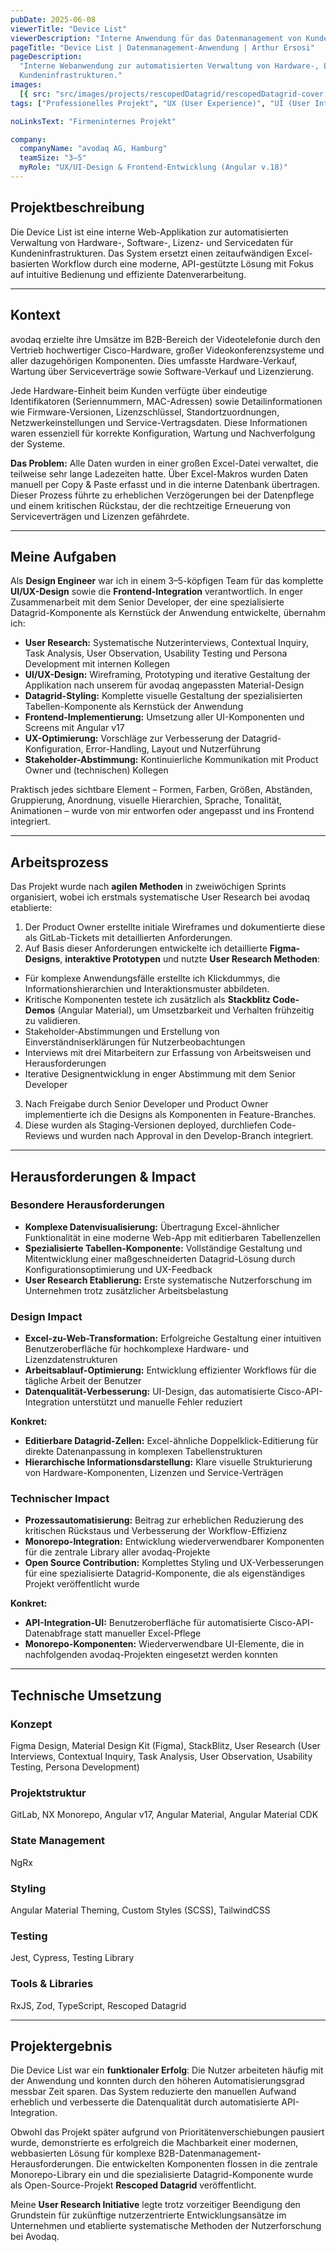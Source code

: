 ```yaml
---
pubDate: 2025-06-08
viewerTitle: "Device List"
viewerDescription: "Interne Anwendung für das Datenmanagement von Kunden-Hardware und -Software"
pageTitle: "Device List | Datenmanagement-Anwendung | Arthur Ersosi"
pageDescription:
  "Interne Webanwendung zur automatisierten Verwaltung von Hardware-, Lizenz- und Servicedaten für
  Kundeninfrastrukturen."
images:
  [{ src: "src/images/projects/rescopedDatagrid/rescopedDatagrid-cover.webp", alt: "rescoped Datagrid Coverbild" }]
tags: ["Professionelles Projekt", "UX (User Experience)", "UI (User Interface)", "Frontend-Entwicklung"]

noLinksText: "Firmeninternes Projekt"

company:
  companyName: "avodaq AG, Hamburg"
  teamSize: "3–5"
  myRole: "UX/UI-Design & Frontend-Entwicklung (Angular v.18)"
---
```


## Projektbeschreibung

Die Device List ist eine interne Web-Applikation zur automatisierten Verwaltung von Hardware-, Software-, Lizenz- und
Servicedaten für Kundeninfrastrukturen. Das System ersetzt einen zeitaufwändigen Excel-basierten Workflow durch eine
moderne, API-gestützte Lösung mit Fokus auf intuitive Bedienung und effiziente Datenverarbeitung.

---

## Kontext

avodaq erzielte ihre Umsätze im B2B-Bereich der Videotelefonie durch den Vertrieb hochwertiger Cisco-Hardware, großer
Videokonferenzsysteme und aller dazugehörigen Komponenten. Dies umfasste Hardware-Verkauf, Wartung über Serviceverträge
sowie Software-Verkauf und Lizenzierung.

Jede Hardware-Einheit beim Kunden verfügte über eindeutige Identifikatoren (Seriennummern, MAC-Adressen) sowie
Detailinformationen wie Firmware-Versionen, Lizenzschlüssel, Standortzuordnungen, Netzwerkeinstellungen und
Service-Vertragsdaten. Diese Informationen waren essenziell für korrekte Konfiguration, Wartung und Nachverfolgung der
Systeme.

**Das Problem:** Alle Daten wurden in einer großen Excel-Datei verwaltet, die teilweise sehr lange Ladezeiten hatte.
Über Excel-Makros wurden Daten manuell per Copy & Paste erfasst und in die interne Datenbank übertragen. Dieser Prozess
führte zu erheblichen Verzögerungen bei der Datenpflege und einem kritischen Rückstau, der die rechtzeitige Erneuerung
von Serviceverträgen und Lizenzen gefährdete.

---

## Meine Aufgaben

Als **Design Engineer** war ich in einem 3–5-köpfigen Team für das komplette **UI/UX-Design** sowie die
**Frontend-Integration** verantwortlich. In enger Zusammenarbeit mit dem Senior Developer, der eine spezialisierte
Datagrid-Komponente als Kernstück der Anwendung entwickelte, übernahm ich:

- **User Research:** Systematische Nutzerinterviews, Contextual Inquiry, Task Analysis, User Observation, Usability
  Testing und Persona Development mit internen Kollegen
- **UI/UX-Design:** Wireframing, Prototyping und iterative Gestaltung der Applikation nach unserem für avodaq
  angepassten Material-Design
- **Datagrid-Styling:** Komplette visuelle Gestaltung der spezialisierten Tabellen-Komponente als Kernstück der
  Anwendung
- **Frontend-Implementierung:** Umsetzung aller UI-Komponenten und Screens mit Angular v17
- **UX-Optimierung:** Vorschläge zur Verbesserung der Datagrid-Konfiguration, Error-Handling, Layout und Nutzerführung
- **Stakeholder-Abstimmung:** Kontinuierliche Kommunikation mit Product Owner und (technischen) Kollegen

Praktisch jedes sichtbare Element – Formen, Farben, Größen, Abständen, Gruppierung, Anordnung, visuelle Hierarchien,
Sprache, Tonalität, Animationen – wurde von mir entworfen oder angepasst und ins Frontend integriert.

---

## Arbeitsprozess

Das Projekt wurde nach **agilen Methoden** in zweiwöchigen Sprints organisiert, wobei ich erstmals systematische User
Research bei avodaq etablierte:

1. Der Product Owner erstellte initiale Wireframes und dokumentierte diese als GitLab-Tickets mit detaillierten
   Anforderungen.
2. Auf Basis dieser Anforderungen entwickelte ich detaillierte **Figma-Designs**, **interaktive Prototypen** und nutzte
   **User Research Methoden**:

- Für komplexe Anwendungsfälle erstellte ich Klickdummys, die Informationshierarchien und Interaktionsmuster abbildeten.
- Kritische Komponenten testete ich zusätzlich als **Stackblitz Code-Demos** (Angular Material), um Umsetzbarkeit und
  Verhalten frühzeitig zu validieren.
- Stakeholder-Abstimmungen und Erstellung von Einverständniserklärungen für Nutzerbeobachtungen
- Interviews mit drei Mitarbeitern zur Erfassung von Arbeitsweisen und Herausforderungen
- Iterative Designentwicklung in enger Abstimmung mit dem Senior Developer

3. Nach Freigabe durch Senior Developer und Product Owner implementierte ich die Designs als Komponenten in
   Feature-Branches.
4. Diese wurden als Staging-Versionen deployed, durchliefen Code-Reviews und wurden nach Approval in den Develop-Branch
   integriert.

---

## Herausforderungen & Impact

### Besondere Herausforderungen

- **Komplexe Datenvisualisierung:** Übertragung Excel-ähnlicher Funktionalität in eine moderne Web-App mit editierbaren
  Tabellenzellen
- **Spezialisierte Tabellen-Komponente:** Vollständige Gestaltung und Mitentwicklung einer maßgeschneiderten
  Datagrid-Lösung durch Konfigurationsoptimierung und UX-Feedback
- **User Research Etablierung:** Erste systematische Nutzerforschung im Unternehmen trotz zusätzlicher Arbeitsbelastung

### Design Impact

- **Excel-zu-Web-Transformation:** Erfolgreiche Gestaltung einer intuitiven Benutzeroberfläche für hochkomplexe
  Hardware- und Lizenzdatenstrukturen
- **Arbeitsablauf-Optimierung:** Entwicklung effizienter Workflows für die tägliche Arbeit der Benutzer
- **Datenqualität-Verbesserung:** UI-Design, das automatisierte Cisco-API-Integration unterstützt und manuelle Fehler
  reduziert

**Konkret:**

- **Editierbare Datagrid-Zellen:** Excel-ähnliche Doppelklick-Editierung für direkte Datenanpassung in komplexen
  Tabellenstrukturen
- **Hierarchische Informationsdarstellung:** Klare visuelle Strukturierung von Hardware-Komponenten, Lizenzen und
  Service-Verträgen

### Technischer Impact

- **Prozessautomatisierung:** Beitrag zur erheblichen Reduzierung des kritischen Rückstaus und Verbesserung der
  Workflow-Effizienz
- **Monorepo-Integration:** Entwicklung wiederverwendbarer Komponenten für die zentrale Library aller avodaq-Projekte
- **Open Source Contribution:** Komplettes Styling und UX-Verbesserungen für eine spezialisierte Datagrid-Komponente,
  die als eigenständiges Projekt veröffentlicht wurde

**Konkret:**

- **API-Integration-UI:** Benutzeroberfläche für automatisierte Cisco-API-Datenabfrage statt manueller Excel-Pflege
- **Monorepo-Komponenten:** Wiederverwendbare UI-Elemente, die in nachfolgenden avodaq-Projekten eingesetzt werden
  konnten

---

## Technische Umsetzung

### Konzept

Figma Design, Material Design Kit (Figma), StackBlitz, User Research (User Interviews, Contextual Inquiry, Task
Analysis, User Observation, Usability Testing, Persona Development)

### Projektstruktur

GitLab, NX Monorepo, Angular v17, Angular Material, Angular Material CDK

### State Management

NgRx

### Styling

Angular Material Theming, Custom Styles (SCSS), TailwindCSS

### Testing

Jest, Cypress, Testing Library

### Tools & Libraries

RxJS, Zod, TypeScript, Rescoped Datagrid

---

## Projektergebnis

Die Device List war ein **funktionaler Erfolg**: Die Nutzer arbeiteten häufig mit der Anwendung und konnten durch den
höheren Automatisierungsgrad messbar Zeit sparen. Das System reduzierte den manuellen Aufwand erheblich und verbesserte
die Datenqualität durch automatisierte API-Integration.

Obwohl das Projekt später aufgrund von Prioritätenverschiebungen pausiert wurde, demonstrierte es erfolgreich die
Machbarkeit einer modernen, webbasierten Lösung für komplexe B2B-Datenmanagement-Herausforderungen. Die entwickelten
Komponenten flossen in die zentrale Monorepo-Library ein und die spezialisierte Datagrid-Komponente wurde als
Open-Source-Projekt **Rescoped Datagrid** veröffentlicht.

Meine **User Research Initiative** legte trotz vorzeitiger Beendigung den Grundstein für zukünftige nutzerzentrierte
Entwicklungsansätze im Unternehmen und etablierte systematische Methoden der Nutzerforschung bei Avodaq.
